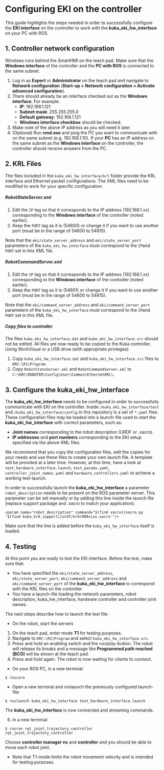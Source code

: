 # Configuring EKI on the controller

This guide highlights the steps needed in order to successfully configure the **EKI interface** on the controller to work with the **kuka_eki_hw_interface** on your PC with ROS.

## 1. Controller network configuration

Windows runs behind the SmartHMI on the teach pad. Make sure that the **Windows interface** of the controller and the **PC with ROS** is connected to the same subnet.

1. Log in as **Expert** or **Administrator** on the teach pad and navigate to **Network configuration** (**Start-up > Network configuration > Activate advanced configuration**).
2. There should already be an interface checked out as the **Windows interface**. For example:
   * **IP**: 192.168.1.121
   * **Subnet mask**: 255.255.255.0
   * **Default gateway**: 192.168.1.121
   * **Windows interface checkbox** should be checked.
3. Make note of the above IP address as you will need it later.
4. (Optional) Run **cmd.exe** and ping the PC you want to communicate with on the same subnet (e.g. 192.168.1.10).  If your **PC** has an IP address on the same subnet as the **Windows interface** on the controller, the controller should receive answers from the PC.

## 2. KRL Files

The files included in the `kuka_eki_hw_interface/krl` folder provide the KRL interface and Ethernet packet configurations.  The XML files need to be modified to work for your specific configuration:

##### RobotStateServer.xml
1. Edit the `IP` tag so that it corresponds to the IP address (192.168.1.xx) corresponding to the **Windows interface** of the controller (noted earlier).
2. Keep the `PORT` tag as it is (54600) or change it if you want to use another port (must be in the range of 54600 to 54615).

Note that the `eki/state_server_address` and `eki/state_server_port` parameters of the `kuka_eki_hw_interface` must correspond to the `IP`and `PORT` set in this XML file.

##### RobotCommandServer.xml
1. Edit the `IP` tag so that it corresponds to the IP address (192.168.1.xx) corresponding to the **Windows interface** of the controller (noted earlier).
2. Keep the `PORT` tag as it is (54601) or change it if you want to use another port (must be in the range of 54600 to 54615).

Note that the `eki/command_server_address` and `eki/command_server_port` parameters of the `kuka_eki_hw_interface` must correspond to the `IP`and `PORT` set in this XML file.

##### Copy files to controller
The files `kuka_eki_hw_interface.dat` and `kuke_eki_hw_interface.src` should not be edited. All files are now ready to be copied to the Kuka controller.  Using WorkVisual or a USB drive (with appropriate privleges):

1. Copy `kuka_eki_hw_interface.dat` and `kuka_eki_hw_interface.src` files to `KRC:\R1\Program`.
2. Copy `RobotStateServer.xml` and `RobotCommandServer.xml` to `C:\KRC\ROBOTER\Config\User\Common\EthernetKRL\`.

## 3. Configure the kuka_eki_hw_interface
The **kuka_eki_hw_interface** needs to be configured in order to successfully communicate with EKI on the controller. Inside `/kuka_eki_hw_interface/test` and `/kuka_eki_hw_interface/config` in this repository is a set of `*.yaml` files. These configuration files may be loaded into a launch-file used to start the **kuka_eki_hw_interface** with correct parameters, such as:

* **Joint names** corresponding to the robot description (URDF or .xacro).
* **IP addresses** and **port numbers** corresponding to the EKI setup specified via the above XML files.

We recommend that you copy the configuration files, edit the copies for your needs and use these files to create your own launch file. A template will be provided at a later time. However, at this time, have a look at `test_hardware_interface.launch`, `test_params.yaml`, `controller_joint_names.yaml` and `hardware_controllers.yaml` to achieve a working test-launch.

In order to successfully launch the **kuka_eki_hw_interface** a parameter `robot_description` needs to be present on the ROS parameter server. This parameter can be set manually or by adding this line inside the launch file (replace support package and .xacro to match your application):

```
<param name="robot_description" command="$(find xacro)/xacro.py '$(find kuka_kr6_support)/urdf/kr6r900sixx.xacro'"/>
```

Make sure that the line is added before the `kuka_eki_hw_interface` itself is loaded.

## 4. Testing
At this point you are ready to test the EKI interface. Before the test, make sure that:

* You have specified the `eki/state_server_address`, `eki/state_server_port`, `eki/command_server_address` and `eki/command_server_port` of the **kuka_eki_hw_interface** to correspond with the KRL files on the controller.
* You have a launch-file loading the network parameters, robot description, kuka_hw_interface, hardware controller and controller joint names.

The next steps describe how to launch the test file:

* On the robot, start the servers

1. On the teach pad, enter mode **T1** for testing purposes.
2. Navigate to `KRC:\R1\Program` and select `kuka_eki_hw_interface.src`.
3. Press and hold an enabling switch and the run/play-button. The robot will release its breaks and a message like **Programmed path reached (BCO)** will be shown at the teach pad.
4. Press and hold again. The robot is now waiting for clients to connect.

* On your ROS PC, in a new terminal:

```
$ roscore
```

* Open a new terminal and roslaunch the previously configured launch-file:

```
$ roslaunch kuka_eki_hw_interface test_hardware_interface.launch
```

The **kuka_eki_hw_interface** is now connected and streaming commands.

6. In a new terminal:

```
$ rosrun rqt_joint_trajectory_controller rqt_joint_trajectory_controller
```

Choose **controller manager ns** and **controller** and you should be able to move each robot joint.

* Note that T1-mode limits the robot movement velocity and is intended for testing purposes.

